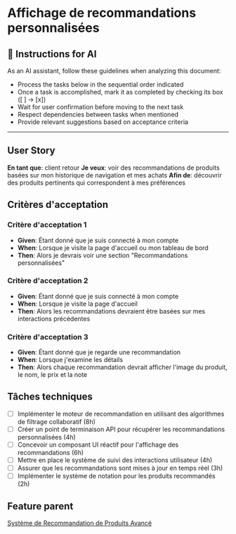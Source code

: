 # Affichage de recommandations personnalisées

## 🤖 Instructions for AI

As an AI assistant, follow these guidelines when analyzing this document:
- Process the tasks below in the sequential order indicated
- Once a task is accomplished, mark it as completed by checking its box ([ ] → [x])
- Wait for user confirmation before moving to the next task
- Respect dependencies between tasks when mentioned
- Provide relevant suggestions based on acceptance criteria

---

## User Story
**En tant que**: client retour
**Je veux**: voir des recommandations de produits basées sur mon historique de navigation et mes achats
**Afin de**: découvrir des produits pertinents qui correspondent à mes préférences

## Critères d'acceptation

### Critère d'acceptation 1
- **Given**: Étant donné que je suis connecté à mon compte
- **When**: Lorsque je visite la page d'accueil ou mon tableau de bord
- **Then**: Alors je devrais voir une section "Recommandations personnalisées"

### Critère d'acceptation 2
- **Given**: Étant donné que je suis connecté à mon compte
- **When**: Lorsque je visite la page d'accueil
- **Then**: Alors les recommandations devraient être basées sur mes interactions précédentes

### Critère d'acceptation 3
- **Given**: Étant donné que je regarde une recommandation
- **When**: Lorsque j'examine les détails
- **Then**: Alors chaque recommandation devrait afficher l'image du produit, le nom, le prix et la note

## Tâches techniques
- [ ] Implémenter le moteur de recommandation en utilisant des algorithmes de filtrage collaboratif (8h)
- [ ] Créer un point de terminaison API pour récupérer les recommandations personnalisées (4h)
- [ ] Concevoir un composant UI réactif pour l'affichage des recommandations (6h)
- [ ] Mettre en place le système de suivi des interactions utilisateur (4h)
- [ ] Assurer que les recommandations sont mises à jour en temps réel (3h)
- [ ] Implémenter le système de notation pour les produits recommandés (2h)

## Feature parent
[Système de Recommandation de Produits Avancé](../../features/systeme-recommandation-produits-avance/feature.md)
